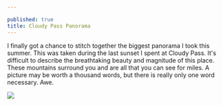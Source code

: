 ```yaml
---

published: true
title: Cloudy Pass Panorama
---
```

I finally got a chance to stitch together the biggest panorama I took this summer. This was taken during the last sunset I spent at Cloudy Pass. It's difficult to describe the breathtaking beauty and magnitude of this place. These mountains surround you and are all that you can see for miles. A picture may be worth a thousand words, but there is really only one word necessary. Awe.

![]({{site.cdn_path}}/2014/10/22/cloudy_pass.jpg)
